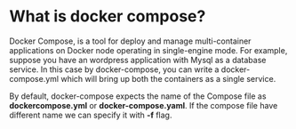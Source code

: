 # What is docker compose?
Docker Compose, is a tool for deploy and manage multi-container applications on Docker node operating in single-engine mode. For example, suppose you have an wordpress application with Mysql as a database service. In this case by docker-compose, you can write a docker-compose.yml which will bring up both the containers as a single service.<br>

By default, docker-compose expects the name of the Compose file as <b>dockercompose.yml</b> or <b>docker-compose.yaml</b>. If the compose file have different name we can specify it with <b>-f</b> flag.
